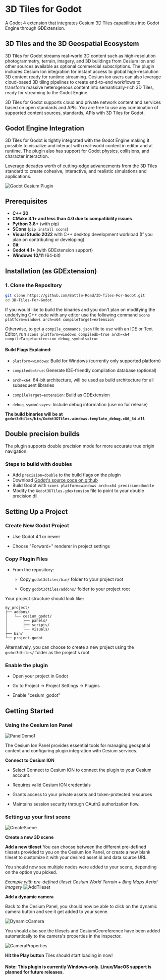 
# 3D Tiles for Godot

A Godot 4 extension that integrates Cesium 3D Tiles capabilities into Godot Engine through GDExtension.

## 3D Tiles and the 3D Geospatial Ecosystem
3D Tiles for Godot streams real-world 3D content such as high-resolution photogrammetry, terrain, imagery, and 3D buildings from Cesium Ion and other sources available as optional commercial subscriptions. The plugin includes Cesium Ion integration for instant access to global high-resolution 3D content ready for runtime streaming. Cesium ion users can also leverage cloud-based 3D tiling pipelines to create end-to-end workflows to transform massive heterogenous content into semantically-rich 3D Tiles, ready for streaming to the Godot Engine.

3D Tiles for Godot supports cloud and private network content and services based on open standards and APIs. You are free to use any combination of supported content sources, standards, APIs with 3D Tiles for Godot.

## Godot Engine Integration
3D Tiles for Godot is tightly integrated with the Godot Engine making it possible to visualize and interact with real-world content in editor and at runtime. The plugin also has support for Godot physics, collisions, and character interaction. 

Leverage decades worth of cutting-edge advancements from the 3D Tiles standard to create cohesive, interactive, and realistic simulations and applications.



![Godot Cesium Plugin](readme_resources/NYC_Screenshot.png)

## Prerequisites

- **C++ 20**
- **CMake 3.1+ and less than 4.0 due to compatibility issues**
- **Python 3.8+** (with pip)
- **SCons** (`pip install scons`)
- **Visual Studio 2022** with C++ desktop development workload (If you plan on contributing or developing)
- **Git**
- **Godot 4.1+** (with GDExtension support)
- **Windows 10/11** (64-bit)

## Installation (as GDExtension)

### 1. Clone the Repository
```bash
git clone https://github.com/Battle-Road/3D-Tiles-For-Godot.git
cd 3D-Tiles-For-Godot
```

If you would like to build the binaries and you don't plan on modifying the underlying C++ code with any editor use the following command
`scons platform=windows arch=x64 compileTarget=extension`

Otherwise, to get a `compile_commands.json` file to use with an IDE or Text Editor, run
`scons platform=windows compiledb=true arch=x64 compileTarget=extension debug_symbols=true`

#### Build Flags Explained:

* `platform=windows`: Build for Windows (currently only supported platform)

* `compiledb=true`: Generate IDE-friendly compilation database (optional)

* `arch=x64`: 64-bit architecture, will be used as build architecture for all subsequent libraries 

* `compileTarget=extension`: Build as GDExtension

* `debug_symbols=yes`: Include debug information (use no for release)

**The build binaries will be at `godot3dtiles/bin/Godot3DTiles.windows.template_debug.x86_64.dll`**


## Double precision builds
The plugin supports double precision mode for more accurate true origin navigation.

### Steps to build with doubles

* Add `precision=double` to the build flags on the plugin
* Download [Godot's source code on github](https://github.com/godotengine/godot)
* Build Godot with `scons platform=windows arch=x64 precision=double`
* Modify the `Godot3DTiles.gdextension` file to point to your double precision dll


## Setting Up a Project
### Create New Godot Project

* Use Godot 4.1 or newer

* Choose "Forward+" renderer in project settings

### Copy Plugin Files

* From the repository:

  * Copy `godot3dtiles/bin/` folder to your project root

  * Copy `godot3dtiles/addons/` folder to your project root

Your project structure should look like:

```
my_project/
├── addons/
│   └── cesium_godot/
│       ├── panels/
│       ├── scripts/
│       └── visuals/
├── bin/
└── project.godot
```

Alternatively, you can choose to create a new project using the `godot3dtiles/` folder as the project's root

### Enable the plugin

* Open your project in Godot

* Go to Project → Project Settings → Plugins

* Enable "cesium_godot"

## Getting Started

### Using the Cesium Ion Panel

![PanelDemo1](readme_resources/panel_default.png)

The Cesium Ion Panel provides essential tools for managing geospatial content and configuring plugin integration with Cesium services.

**Connect to Cesium ION**


* Select Connect to Cesium ION to connect the plugin to your Cesium account.

* Requires valid Cesium ION credentials

* Grants access to your private assets and token-protected resources

* Maintains session security through OAuth2 authorization flow.

### Setting up your first scene

![CreateScene](readme_resources/create_scene.png)

**Create a new 3D scene**

**Add a new tileset**
You can choose between the different pre-defined tilesets provided to you on the Cesium Ion Panel, or create a new blank tileset to customize it with your desired asset id and data source URL.

You should now see multiple nodes were added to your scene, depending on the option you picked.

*Example with pre-defined tileset Cesium World Terrain + Bing Maps Aerial Imagery*
![AddTileset](readme_resources/add_tileset.png)

**Add a dynamic camera**

Back to the Cesium Panel, you should now be able to click on the dynamic camera button and see it get added to your scene.

![DynamicCamera](readme_resources/dynamic_camera.png)

You should also see the tilesets and CesiumGeoreference have been added automatically to the camera's properties in the inspector.

![CameraProperties](readme_resources/camera_properties.png)

**Hit the Play button**
Tiles should start loading in now!

#### Note: This plugin is currently Windows-only. Linux/MacOS support is planned for future releases.

